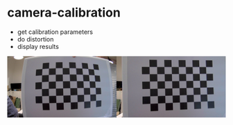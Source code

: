 # camera-calibration

* get calibration parameters
* do distortion
* display results
<img src="https://github.com/vomin0107/camera-calibration/blob/master/images-calibrated/undistorted_0.jpg"> 
